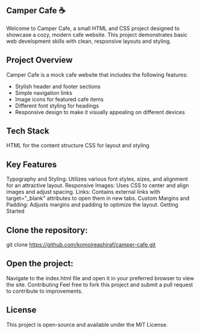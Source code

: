 ## Camper Cafe ☕
Welcome to Camper Cafe, a small HTML and CSS project designed to showcase a cozy, modern cafe website. This project demonstrates basic web development skills with clean, responsive layouts and styling.

## Project Overview
Camper Cafe is a mock cafe website that includes the following features:

- Stylish header and footer sections
- Simple navigation links
- Image icons for featured cafe items
- Different font styling for headings
- Responsive design to make it visually appealing on different devices
  
## Tech Stack
HTML for the content structure
CSS for layout and styling

## Key Features
Typography and Styling: Utilizes various font styles, sizes, and alignment for an attractive layout.
Responsive Images: Uses CSS to center and align images and adjust spacing.
Links: Contains external links with target="_blank" attributes to open them in new tabs.
Custom Margins and Padding: Adjusts margins and padding to optimize the layout.
Getting Started

## Clone the repository:
git clone https://github.com/komoireashiraf/camper-cafe.git


## Open the project:

Navigate to the index.html file and open it in your preferred browser to view the site.
Contributing
Feel free to fork this project and submit a pull request to contribute to improvements.

## License
This project is open-source and available under the MIT License.
